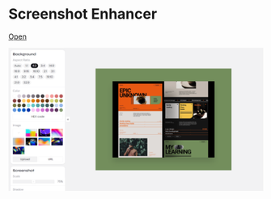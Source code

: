 # Screenshot Enhancer

[Open](https://nameasy.github.io/screenshot-enhancer/)

![Screenshot](screenshot.png)
